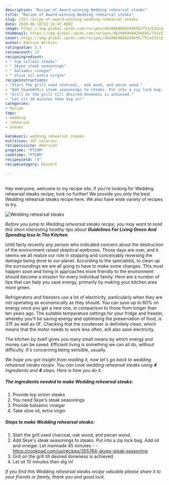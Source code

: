 ```yaml
---
description: "Recipe of Award-winning Wedding rehearsal steaks"
title: "Recipe of Award-winning Wedding rehearsal steaks"
slug: 1357-recipe-of-award-winning-wedding-rehearsal-steaks
date: 2020-06-18T22:16:47.808Z
image: https://img-global.cpcdn.com/recipes/4820869860294656/751x532cq70/wedding-rehearsal-steaks-recipe-main-photo.jpg
thumbnail: https://img-global.cpcdn.com/recipes/4820869860294656/751x532cq70/wedding-rehearsal-steaks-recipe-main-photo.jpg
cover: https://img-global.cpcdn.com/recipes/4820869860294656/751x532cq70/wedding-rehearsal-steaks-recipe-main-photo.jpg
author: Adeline Wilkins
ratingvalue: 3.3
reviewcount: 12
recipeingredient:
- " top sirloin steaks"
- " Skyes steak seasonings"
- " balsamic vinegar"
- " olive oil extra virgin"
recipeinstructions:
- "Start the grill used charcoal,  oak wood, and pecan wood."
- "Add Skye&#39;s steak seasonings to steaks. Put into a zip lock bag. Add oil and vinegar. Let marinade 45 minutes  https://cookpad.com/us/recipes/355784-skyes-steak-seasoning"
- "Grill on the grill till desired doneness is achieved."
- "Let sit 10 minutes then dig in!"
categories:
- Recipe
tags:
- wedding
- rehearsal
- steaks

katakunci: wedding rehearsal steaks 
nutrition: 187 calories
recipecuisine: American
preptime: "PT24M"
cooktime: "PT50M"
recipeyield: "4"
recipecategory: Dessert

---
```

<br>
Hey everyone, welcome to my recipe site, if you're looking for Wedding rehearsal steaks recipe, look no further! We provide you only the best Wedding rehearsal steaks recipe here. We also have wide variety of recipes to try.
<br>


![Wedding rehearsal steaks](https://img-global.cpcdn.com/recipes/4820869860294656/751x532cq70/wedding-rehearsal-steaks-recipe-main-photo.jpg)

<i>Before you jump to Wedding rehearsal steaks recipe, you may want to read this short interesting healthy tips about 
<strong>Guidelines For Living Green And Spending less In The Kitchen</strong>.</i>
</br>

Until fairly recently any person who indicated concern about the destruction of the environment raised skeptical eyebrows. Those days are over, and it seems we all realize our role in stopping and conceivably reversing the damage being done to our planet. According to the specialists, to clean up the surroundings we are all going to have to make some changes. This must happen soon and living in approaches more friendly to the environment should become a mission for every individual family. Here are a number of tips that can help you save energy, primarily by making your kitchen area more green.

Refrigerators and freezers use a lot of electricity, particularly when they are not operating as economically as they should. You can save up to 60% on energy once you get a new one, in comparison to those from longer than ten years ago. The suitable temperature settings for your fridge and freezer, whereby you'll be saving energy and optimising the preservation of food, is 37F as well as 0F. Checking that the condenser is definitely clean, which means that the motor needs to work less often, will also save electricity.

The kitchen by itself gives you many small means by which energy and money can be saved. Efficient living is something we can all do, without difficulty. It's concerning being sensible, usually.


<i>We hope you got insight from reading it, now let's go back to wedding rehearsal steaks recipe. You can cook wedding rehearsal steaks using <strong>4</strong> ingredients and <strong>4</strong> steps. Here is how you do it.
</i>

##### The ingredients needed to make Wedding rehearsal steaks:

1. Provide  top sirloin steaks
1. You need  Skye&#39;s steak seasonings
1. Provide  balsamic vinegar
1. Take  olive oil, extra virgin


##### Steps to make Wedding rehearsal steaks:

1. Start the grill used charcoal,  oak wood, and pecan wood.
1. Add Skye&#39;s steak seasonings to steaks. Put into a zip lock bag. Add oil and vinegar. Let marinade 45 minutes -  - https://cookpad.com/us/recipes/355784-skyes-steak-seasoning
1. Grill on the grill till desired doneness is achieved.
1. Let sit 10 minutes then dig in!


<i>If you find this Wedding rehearsal steaks recipe valuable please share it to your friends or family, thank you and good luck.</i>
